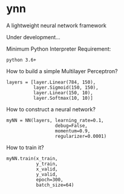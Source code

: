 # ynn
A lightweight neural network framework

Under development...

Minimum Python Interpreter Requirement:
~~~~
python 3.6+
~~~~

How to build a simple Multilayer Perceptron?
~~~~        
layers = [layer.Linear(784, 150),
          layer.Sigmoid(150, 150),
          layer.Linear(150, 10),
          layer.Softmax(10, 10)]
~~~~
How to construct a neural network?
~~~~
myNN = NN(layers, learning_rate=0.1, 
                  debug=False,
                  momentum=0.9, 
                  regularizer=0.0001)
~~~~
How to train it?
~~~~
myNN.train(x_train,
           y_train, 
           x_valid, 
           y_valid, 
           epoch=300, 
           batch_size=64)
~~~~





